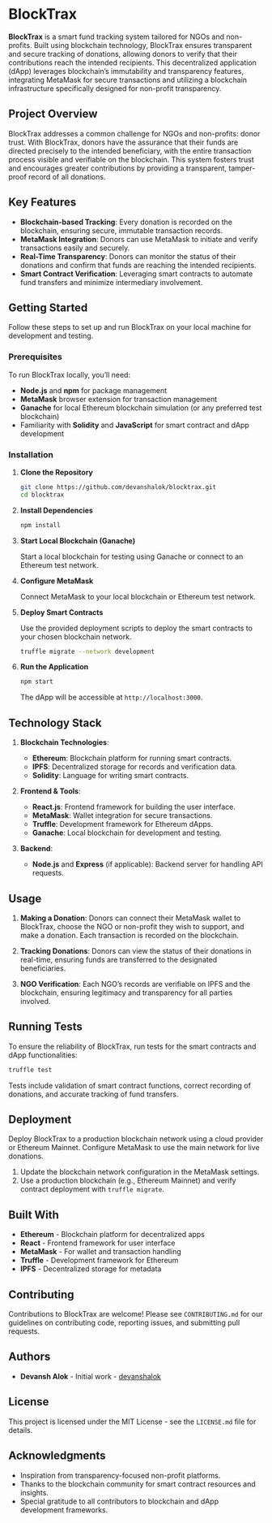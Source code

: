 # BlockTrax

**BlockTrax** is a smart fund tracking system tailored for NGOs and non-profits. Built using blockchain technology, BlockTrax ensures transparent and secure tracking of donations, allowing donors to verify that their contributions reach the intended recipients. This decentralized application (dApp) leverages blockchain’s immutability and transparency features, integrating MetaMask for secure transactions and utilizing a blockchain infrastructure specifically designed for non-profit transparency.

## Project Overview

BlockTrax addresses a common challenge for NGOs and non-profits: donor trust. With BlockTrax, donors have the assurance that their funds are directed precisely to the intended beneficiary, with the entire transaction process visible and verifiable on the blockchain. This system fosters trust and encourages greater contributions by providing a transparent, tamper-proof record of all donations.

## Key Features

- **Blockchain-based Tracking**: Every donation is recorded on the blockchain, ensuring secure, immutable transaction records.
- **MetaMask Integration**: Donors can use MetaMask to initiate and verify transactions easily and securely.
- **Real-Time Transparency**: Donors can monitor the status of their donations and confirm that funds are reaching the intended recipients.
- **Smart Contract Verification**: Leveraging smart contracts to automate fund transfers and minimize intermediary involvement.

## Getting Started

Follow these steps to set up and run BlockTrax on your local machine for development and testing.

### Prerequisites

To run BlockTrax locally, you’ll need:

- **Node.js** and **npm** for package management
- **MetaMask** browser extension for transaction management
- **Ganache** for local Ethereum blockchain simulation (or any preferred test blockchain)
- Familiarity with **Solidity** and **JavaScript** for smart contract and dApp development

### Installation

1. **Clone the Repository**

   ```bash
   git clone https://github.com/devanshalok/blocktrax.git
   cd blocktrax
   ```

2. **Install Dependencies**

   ```bash
   npm install
   ```

3. **Start Local Blockchain (Ganache)**

   Start a local blockchain for testing using Ganache or connect to an Ethereum test network.

4. **Configure MetaMask**

   Connect MetaMask to your local blockchain or Ethereum test network.

5. **Deploy Smart Contracts**

   Use the provided deployment scripts to deploy the smart contracts to your chosen blockchain network.

   ```bash
   truffle migrate --network development
   ```

6. **Run the Application**

   ```bash
   npm start
   ```

   The dApp will be accessible at `http://localhost:3000`.

## Technology Stack

1. **Blockchain Technologies**:
   - **Ethereum**: Blockchain platform for running smart contracts.
   - **IPFS**: Decentralized storage for records and verification data.
   - **Solidity**: Language for writing smart contracts.

2. **Frontend & Tools**:
   - **React.js**: Frontend framework for building the user interface.
   - **MetaMask**: Wallet integration for secure transactions.
   - **Truffle**: Development framework for Ethereum dApps.
   - **Ganache**: Local blockchain for development and testing.

3. **Backend**:
   - **Node.js** and **Express** (if applicable): Backend server for handling API requests.

## Usage

1. **Making a Donation**: Donors can connect their MetaMask wallet to BlockTrax, choose the NGO or non-profit they wish to support, and make a donation. Each transaction is recorded on the blockchain.
   
2. **Tracking Donations**: Donors can view the status of their donations in real-time, ensuring funds are transferred to the designated beneficiaries.

3. **NGO Verification**: Each NGO’s records are verifiable on IPFS and the blockchain, ensuring legitimacy and transparency for all parties involved.

## Running Tests

To ensure the reliability of BlockTrax, run tests for the smart contracts and dApp functionalities:

```bash
truffle test
```

Tests include validation of smart contract functions, correct recording of donations, and accurate tracking of fund transfers.

## Deployment

Deploy BlockTrax to a production blockchain network using a cloud provider or Ethereum Mainnet. Configure MetaMask to use the main network for live donations.

1. Update the blockchain network configuration in the MetaMask settings.
2. Use a production blockchain (e.g., Ethereum Mainnet) and verify contract deployment with `truffle migrate`.

## Built With

- **Ethereum** - Blockchain platform for decentralized apps
- **React** - Frontend framework for user interface
- **MetaMask** - For wallet and transaction handling
- **Truffle** - Development framework for Ethereum
- **IPFS** - Decentralized storage for metadata

## Contributing

Contributions to BlockTrax are welcome! Please see `CONTRIBUTING.md` for our guidelines on contributing code, reporting issues, and submitting pull requests.

## Authors

- **Devansh Alok** - Initial work - [devanshalok](https://github.com/devanshalok)

## License

This project is licensed under the MIT License - see the `LICENSE.md` file for details.

## Acknowledgments

- Inspiration from transparency-focused non-profit platforms.
- Thanks to the blockchain community for smart contract resources and insights.
- Special gratitude to all contributors to blockchain and dApp development frameworks.
